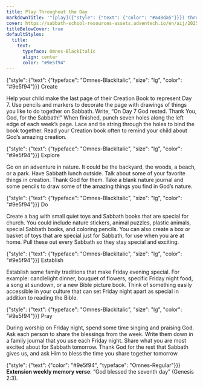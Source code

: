 ```yaml
---
title: Play Throughout the Day
markdownTitle: '^[play]({"style": {"text": {"color": "#a48da5"}}}) throughout the day'
cover: https://sabbath-school-resources-assets.adventech.io/en/aij/2025-01-bg/assets/13-05.png
titleBelowCover: true
defaultStyles:
  title:
    text:
      typeface: Omnes-BlackItalic
      align: center
      color: "#9e5f94"
---
```


{"style": {"text": {"typeface": "Omnes-BlackItalic", "size": "lg", "color": "#9e5f94"}}}
Create

Help your child make the last page of their Creation Book to represent Day 7. Use pencils and markers to decorate the page with drawings of things you like to do together on Sabbath. Write, “On Day 7 God rested. Thank You, God, for the Sabbath!” When finished, punch seven holes along the left edge of each week’s page. Lace and tie string through the holes to bind the book together. Read your Creation book often to remind your child about God’s amazing creation.  

{"style": {"text": {"typeface": "Omnes-BlackItalic", "size": "lg", "color": "#9e5f94"}}}
Explore

Go on an adventure in nature. It could be the backyard, the woods, a beach, or a park. Have Sabbath lunch outside. Talk about some of your favorite things in creation. Thank God for them. Take a blank nature journal and some pencils to draw some of the amazing things you find in God’s nature.

{"style": {"text": {"typeface": "Omnes-BlackItalic", "size": "lg", "color": "#9e5f94"}}}
Do

Create a bag with small quiet toys and Sabbath books that are special for church. You could include nature stickers, animal puzzles, plastic animals, special Sabbath books, and coloring pencils. You can also create a box or basket of toys that are special just for Sabbath, for use when you are at home. Pull these out every Sabbath so they stay special and exciting. 

{"style": {"text": {"typeface": "Omnes-BlackItalic", "size": "lg", "color": "#9e5f94"}}}
Establish

Establish some family traditions that make Friday evening special. For example: candlelight dinner, bouquet of flowers, specific Friday night food, a song at sundown, or a new Bible picture book. Think of something easily accessible in your culture that can set Friday night apart as special in addition to reading the Bible. 

{"style": {"text": {"typeface": "Omnes-BlackItalic", "size": "lg", "color": "#9e5f94"}}}
Pray

During worship on Friday night, spend some time singing and praising God. Ask each person to share the blessings from the week. Write them down in a family journal that you use each Friday night. Share what you are most excited about for Sabbath tomorrow. Thank God for the rest that Sabbath gives us, and ask Him to bless the time you share together tomorrow.

{"style": {"text": {"color": "#9e5f94", "typeface": "Omnes-Regular"}}}
**Extension weekly memory verse**: “God blessed the seventh day” (Genesis 2:3).